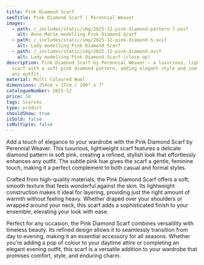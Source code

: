 ```yaml
---
title: Pink Diamond Scarf
seoTitle: Pink Diamond Scarf | Perennial Weaver
images:
  - path: /_includes/static/img/2025-12-pink-diamond-pattern-7.avif
    alt: Anne-Marie modelling Pink Diamond Scarf
  - path: /_includes/static/img/2025-12-pink-diamond-5.avif
    alt: Lady modelling Pink Diamond Scarf
  - path: /_includes/static/img/2025-12-pink-diamond.avif
    alt: Lady modelling Pink Diamond Scarf (close up)
description: Pink Diamond Scarf by Perennial Weaver – a luxurious, lightweight
  scarf with a soft pink diamond pattern, adding elegant style and comfort to
  any outfit.
material: Multi Coloured Wool
dimensions: 254cm x 17cm / 100" x 7"
catalogueNumber: 2025-12
price: 50
tags: Scarves
type: product
shouldShow: true
isSold: false
isMultiple: false
---
```

Add a touch of elegance to your wardrobe with the Pink Diamond Scarf by Perennial Weaver. This luxurious, lightweight scarf features a delicate diamond pattern in soft pink, creating a refined, stylish look that effortlessly enhances any outfit. The subtle pink hue gives the scarf a gentle, feminine touch, making it a perfect complement to both casual and formal styles.

Crafted from high-quality materials, the Pink Diamond Scarf offers a soft, smooth texture that feels wonderful against the skin. Its lightweight construction makes it ideal for layering, providing just the right amount of warmth without feeling heavy. Whether draped over your shoulders or wrapped around your neck, this scarf adds a sophisticated finish to your ensemble, elevating your look with ease.

Perfect for any occasion, the Pink Diamond Scarf combines versatility with timeless beauty. Its refined design allows it to seamlessly transition from day to evening, making it an essential accessory for all seasons. Whether you're adding a pop of colour to your daytime attire or completing an elegant evening outfit, this scarf is a versatile addition to your wardrobe that promises comfort, style, and enduring charm.

